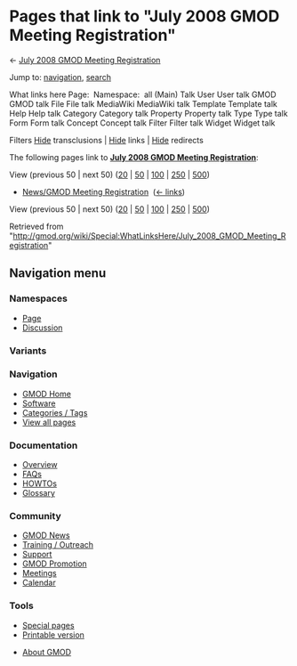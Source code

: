 <div id="mw-page-base" class="noprint">

</div>

<div id="mw-head-base" class="noprint">

</div>

<div id="content" class="mw-body" role="main">

<span id="top"></span>

<div id="mw-js-message" style="display:none;">

</div>



# <span dir="auto">Pages that link to "July 2008 GMOD Meeting Registration"</span>

<div id="bodyContent">

<div id="contentSub">

← <a
href="/mediawiki/index.php?title=July_2008_GMOD_Meeting_Registration&amp;redirect=no"
class="mw-redirect" title="July 2008 GMOD Meeting Registration">July
2008 GMOD Meeting Registration</a>

</div>

<div id="jump-to-nav" class="mw-jump">

Jump to: [navigation](#mw-navigation), [search](#p-search)

</div>

<div id="mw-content-text">

What links here Page:  Namespace:  all (Main) Talk User User talk GMOD
GMOD talk File File talk MediaWiki MediaWiki talk Template Template talk
Help Help talk Category Category talk Property Property talk Type Type
talk Form Form talk Concept Concept talk Filter Filter talk Widget
Widget talk

Filters
[Hide](/mediawiki/index.php?title=Special:WhatLinksHere/July_2008_GMOD_Meeting_Registration&hidetrans=1 "Special:WhatLinksHere/July 2008 GMOD Meeting Registration")
transclusions \|
[Hide](/mediawiki/index.php?title=Special:WhatLinksHere/July_2008_GMOD_Meeting_Registration&hidelinks=1 "Special:WhatLinksHere/July 2008 GMOD Meeting Registration")
links \|
[Hide](/mediawiki/index.php?title=Special:WhatLinksHere/July_2008_GMOD_Meeting_Registration&hideredirs=1 "Special:WhatLinksHere/July 2008 GMOD Meeting Registration")
redirects

The following pages link to
**<a href="/wiki/July_2008_GMOD_Meeting_Registration" class="mw-redirect"
title="July 2008 GMOD Meeting Registration">July 2008 GMOD Meeting
Registration</a>**:

View (previous 50 \| next 50)
([20](/mediawiki/index.php?title=Special:WhatLinksHere/July_2008_GMOD_Meeting_Registration&limit=20 "Special:WhatLinksHere/July 2008 GMOD Meeting Registration")
\|
[50](/mediawiki/index.php?title=Special:WhatLinksHere/July_2008_GMOD_Meeting_Registration&limit=50 "Special:WhatLinksHere/July 2008 GMOD Meeting Registration")
\|
[100](/mediawiki/index.php?title=Special:WhatLinksHere/July_2008_GMOD_Meeting_Registration&limit=100 "Special:WhatLinksHere/July 2008 GMOD Meeting Registration")
\|
[250](/mediawiki/index.php?title=Special:WhatLinksHere/July_2008_GMOD_Meeting_Registration&limit=250 "Special:WhatLinksHere/July 2008 GMOD Meeting Registration")
\|
[500](/mediawiki/index.php?title=Special:WhatLinksHere/July_2008_GMOD_Meeting_Registration&limit=500 "Special:WhatLinksHere/July 2008 GMOD Meeting Registration"))

- [News/GMOD Meeting
  Registration](/wiki/News/GMOD_Meeting_Registration "News/GMOD Meeting Registration")
  ‎ <span class="mw-whatlinkshere-tools">([←
  links](/mediawiki/index.php?title=Special:WhatLinksHere&target=News%2FGMOD+Meeting+Registration "Special:WhatLinksHere"))</span>

View (previous 50 \| next 50)
([20](/mediawiki/index.php?title=Special:WhatLinksHere/July_2008_GMOD_Meeting_Registration&limit=20 "Special:WhatLinksHere/July 2008 GMOD Meeting Registration")
\|
[50](/mediawiki/index.php?title=Special:WhatLinksHere/July_2008_GMOD_Meeting_Registration&limit=50 "Special:WhatLinksHere/July 2008 GMOD Meeting Registration")
\|
[100](/mediawiki/index.php?title=Special:WhatLinksHere/July_2008_GMOD_Meeting_Registration&limit=100 "Special:WhatLinksHere/July 2008 GMOD Meeting Registration")
\|
[250](/mediawiki/index.php?title=Special:WhatLinksHere/July_2008_GMOD_Meeting_Registration&limit=250 "Special:WhatLinksHere/July 2008 GMOD Meeting Registration")
\|
[500](/mediawiki/index.php?title=Special:WhatLinksHere/July_2008_GMOD_Meeting_Registration&limit=500 "Special:WhatLinksHere/July 2008 GMOD Meeting Registration"))

</div>

<div class="printfooter">

Retrieved from
"<http://gmod.org/wiki/Special:WhatLinksHere/July_2008_GMOD_Meeting_Registration>"

</div>

<div id="catlinks" class="catlinks catlinks-allhidden">

</div>

<div class="visualClear">

</div>

</div>

</div>

<div id="mw-navigation">

## Navigation menu

<div id="mw-head">



<div id="left-navigation">

<div id="p-namespaces" class="vectorTabs" role="navigation"
aria-labelledby="p-namespaces-label">

### Namespaces

- <span id="ca-nstab-main"><a href="/wiki/July_2008_GMOD_Meeting_Registration" accesskey="c"
  title="View the content page [c]">Page</a></span>
- <span id="ca-talk"><a
  href="/mediawiki/index.php?title=Talk:July_2008_GMOD_Meeting_Registration&amp;action=edit&amp;redlink=1"
  accesskey="t"
  title="Discussion about the content page [t]">Discussion</a></span>

</div>

<div id="p-variants" class="vectorMenu emptyPortlet" role="navigation"
aria-labelledby="p-variants-label">

### 

### Variants[](#)

<div class="menu">

</div>

</div>

</div>





</div>

</div>

</div>

<div id="mw-panel">

<div id="p-logo" role="banner">

<a href="/wiki/Main_Page"
style="background-image: url(http://gmod.org/images/GMOD-cogs.png);"
title="Visit the main page"></a>

</div>

<div id="p-Navigation" class="portal" role="navigation"
aria-labelledby="p-Navigation-label">

### Navigation

<div class="body">

- <span id="n-GMOD-Home">[GMOD Home](/wiki/Main_Page)</span>
- <span id="n-Software">[Software](/wiki/GMOD_Components)</span>
- <span id="n-Categories-.2F-Tags">[Categories /
  Tags](/wiki/Categories)</span>
- <span id="n-View-all-pages">[View all
  pages](/wiki/Special:AllPages)</span>

</div>

</div>

<div id="p-Documentation" class="portal" role="navigation"
aria-labelledby="p-Documentation-label">

### Documentation

<div class="body">

- <span id="n-Overview">[Overview](/wiki/Overview)</span>
- <span id="n-FAQs">[FAQs](/wiki/Category:FAQ)</span>
- <span id="n-HOWTOs">[HOWTOs](/wiki/Category:HOWTO)</span>
- <span id="n-Glossary">[Glossary](/wiki/Glossary)</span>

</div>

</div>

<div id="p-Community" class="portal" role="navigation"
aria-labelledby="p-Community-label">

### Community

<div class="body">

- <span id="n-GMOD-News">[GMOD News](/wiki/GMOD_News)</span>
- <span id="n-Training-.2F-Outreach">[Training /
  Outreach](/wiki/Training_and_Outreach)</span>
- <span id="n-Support">[Support](/wiki/Support)</span>
- <span id="n-GMOD-Promotion">[GMOD
  Promotion](/wiki/GMOD_Promotion)</span>
- <span id="n-Meetings">[Meetings](/wiki/Meetings)</span>
- <span id="n-Calendar">[Calendar](/wiki/Calendar)</span>

</div>

</div>

<div id="p-tb" class="portal" role="navigation"
aria-labelledby="p-tb-label">

### Tools

<div class="body">

- <span id="t-specialpages"><a href="/wiki/Special:SpecialPages" accesskey="q"
  title="A list of all special pages [q]">Special pages</a></span>
- <span id="t-print"><a
  href="/mediawiki/index.php?title=Special:WhatLinksHere/July_2008_GMOD_Meeting_Registration&amp;printable=yes"
  rel="alternate" accesskey="p"
  title="Printable version of this page [p]">Printable version</a></span>

</div>

</div>

</div>

</div>

<div id="footer" role="contentinfo">

- <span id="footer-places-about">[About
  GMOD](/wiki/GMOD:About "GMOD:About")</span>

<!-- -->






</div>
